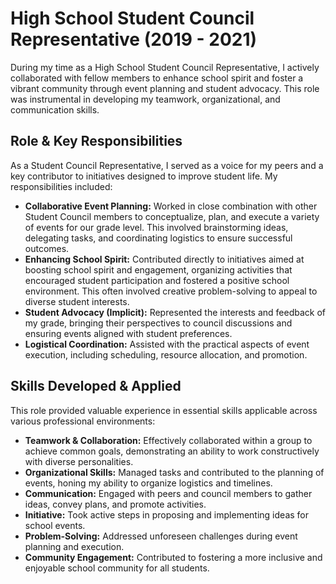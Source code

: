 # High School Student Council Representative (2019 - 2021)

During my time as a High School Student Council Representative, I actively collaborated with fellow members to enhance school spirit and foster a vibrant community through event planning and student advocacy. This role was instrumental in developing my teamwork, organizational, and communication skills.

## Role & Key Responsibilities

As a Student Council Representative, I served as a voice for my peers and a key contributor to initiatives designed to improve student life. My responsibilities included:

* **Collaborative Event Planning:** Worked in close combination with other Student Council members to conceptualize, plan, and execute a variety of events for our grade level. This involved brainstorming ideas, delegating tasks, and coordinating logistics to ensure successful outcomes.
* **Enhancing School Spirit:** Contributed directly to initiatives aimed at boosting school spirit and engagement, organizing activities that encouraged student participation and fostered a positive school environment. This often involved creative problem-solving to appeal to diverse student interests.
* **Student Advocacy (Implicit):** Represented the interests and feedback of my grade, bringing their perspectives to council discussions and ensuring events aligned with student preferences.
* **Logistical Coordination:** Assisted with the practical aspects of event execution, including scheduling, resource allocation, and promotion.

## Skills Developed & Applied

This role provided valuable experience in essential skills applicable across various professional environments:

* **Teamwork & Collaboration:** Effectively collaborated within a group to achieve common goals, demonstrating an ability to work constructively with diverse personalities.
* **Organizational Skills:** Managed tasks and contributed to the planning of events, honing my ability to organize logistics and timelines.
* **Communication:** Engaged with peers and council members to gather ideas, convey plans, and promote activities.
* **Initiative:** Took active steps in proposing and implementing ideas for school events.
* **Problem-Solving:** Addressed unforeseen challenges during event planning and execution.
* **Community Engagement:** Contributed to fostering a more inclusive and enjoyable school community for all students.